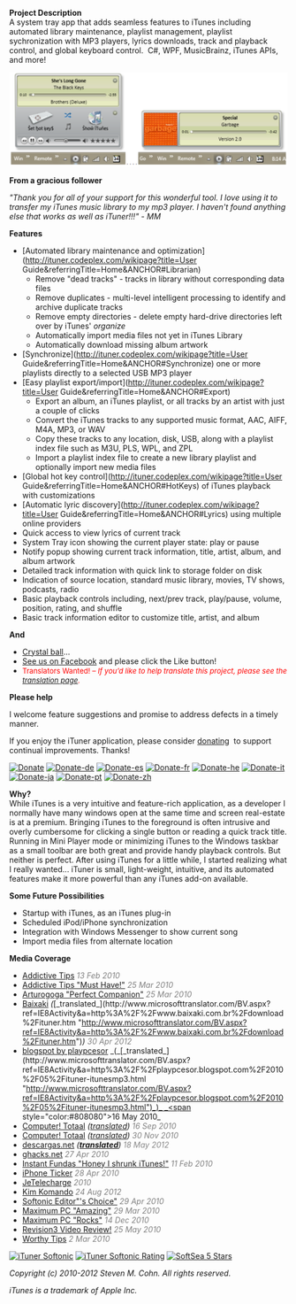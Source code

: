 **Project Description**  
A system tray app that adds seamless features to iTunes including automated library maintenance, playlist management, playlist sychronization with MP3 players, lyrics downloads, track and playback control, and global keyboard control.  C#, WPF, MusicBrainz, iTunes APIs, and more!

[![Screenshot2](docs/Images/Screenshot.png "Screenshot2")](docs/Images/Screenshot.png)

**From a gracious follower**

_"Thank you for all of your support for this wonderful tool. I love using it to transfer my iTunes music library to my mp3 player. I haven't found anything else that works as well as iTuner!!!" - MM_

**Features**

*   <a name="LibrarianFeatures"></a>[Automated library maintenance and optimization](http://ituner.codeplex.com/wikipage?title=User Guide&referringTitle=Home&ANCHOR#Librarian)
    *   Remove "dead tracks" - tracks in library without corresponding data files
    *   Remove duplicates - multi-level intelligent processing to identify and archive duplicate tracks
    *   Remove empty directories - delete empty hard-drive directories left over by iTunes' _organize_
    *   Automatically import media files not yet in iTunes Library
    *   Automatically download missing album artwork
*   [Synchronize](http://ituner.codeplex.com/wikipage?title=User Guide&referringTitle=Home&ANCHOR#Synchronize) one or more playlists directly to a selected USB MP3 player
*   [Easy playlist export/import](http://ituner.codeplex.com/wikipage?title=User Guide&referringTitle=Home&ANCHOR#Export)
    *   Export an album, an iTunes playlist, or all tracks by an artist with just a couple of clicks
    *   Convert the iTunes tracks to any supported music format, AAC, AIFF, M4A, MP3, or WAV
    *   Copy these tracks to any location, disk, USB, along with a playlist index file such as M3U, PLS, WPL, and ZPL
    *   Import a playlist index file to create a new library playlist and optionally import new media files
*   [Global hot key control](http://ituner.codeplex.com/wikipage?title=User Guide&referringTitle=Home&ANCHOR#HotKeys) of iTunes playback with customizations
*   [Automatic lyric discovery](http://ituner.codeplex.com/wikipage?title=User Guide&referringTitle=Home&ANCHOR#Lyrics) using multiple online providers
*   Quick access to view lyrics of current track
*   System Tray icon showing the current player state: play or pause
*   Notify popup showing current track information, title, artist, album, and album artwork
*   Detailed track information with quick link to storage folder on disk
*   Indication of source location, standard music library, movies, TV shows, podcasts, radio
*   Basic playback controls including, next/prev track, play/pause, volume, position, rating, and shuffle
*   Basic track information editor to customize title, artist, and album

**And**

*   [Crystal ball](http://ituner.codeplex.com/releases/view/87258 "Crystal ball to the crystal ball")...
*   [See us on Facebook](http://www.facebook.com/#!/pages/ITuner-News/132318033496418) and please click the Like button!
*   <span style="color:#ff0000; font-size:small">Translators Wanted! – _If you’d like to help translate this project, please see the [translation page](http://ituner.codeplex.com/wikipage?title=Translation&referringTitle=Documentation)._</span>

**Please help**

I welcome feature suggestions and promise to address defects in a timely manner.  

If you enjoy the iTuner application, please consider [donating](https://www.paypal.com/cgi-bin/webscr?cmd=_donations&business=6UC9PK9LA92F8&lc=US&item_name=Support%20iTuner&currency_code=USD&bn=PP%2dDonationsBF%3abtn_donate_SM%2egif%3aNonHosted)  to support continual improvements. Thanks!

[![Donate](http://download.codeplex.com/download?ProjectName=ituner&DownloadId=166252 "Donate")](https://www.paypal.com/cgi-bin/webscr?cmd=_donations&business=6UC9PK9LA92F8&lc=US&item_name=Support%20iTuner&currency_code=USD&bn=PP%2dDonationsBF%3abtn_donate_SM%2egif%3aNonHosted) [![Donate-de](http://download.codeplex.com/download?ProjectName=ituner&DownloadId=166130 "Donate-de")](https://www.paypal.com/cgi-bin/webscr?cmd=_donations&business=6UC9PK9LA92F8&lc=US&item_name=Support%20iTuner&currency_code=USD&bn=PP%2dDonationsBF%3abtn_donate_SM%2egif%3aNonHosted) [ ![Donate-es](http://download.codeplex.com/download?ProjectName=ituner&DownloadId=166131 "Donate-es")](https://www.paypal.com/cgi-bin/webscr?cmd=_donations&business=6UC9PK9LA92F8&lc=US&item_name=Support%20iTuner&currency_code=USD&bn=PP%2dDonationsBF%3abtn_donate_SM%2egif%3aNonHosted) [ ![Donate-fr](http://download.codeplex.com/download?ProjectName=ituner&DownloadId=166366 "Donate-fr")](https://www.paypal.com/cgi-bin/webscr?cmd=_donations&business=6UC9PK9LA92F8&lc=US&item_name=Support%20iTuner&currency_code=USD&bn=PP%2dDonationsBF%3abtn_donate_SM%2egif%3aNonHosted) [ ![Donate-he](http://download.codeplex.com/download?ProjectName=ituner&DownloadId=166133 "Donate-he")](https://www.paypal.com/cgi-bin/webscr?cmd=_donations&business=6UC9PK9LA92F8&lc=US&item_name=Support%20iTuner&currency_code=USD&bn=PP%2dDonationsBF%3abtn_donate_SM%2egif%3aNonHosted) [ ![Donate-it](http://download.codeplex.com/download?ProjectName=ituner&DownloadId=166134 "Donate-it")](https://www.paypal.com/cgi-bin/webscr?cmd=_donations&business=6UC9PK9LA92F8&lc=US&item_name=Support%20iTuner&currency_code=USD&bn=PP%2dDonationsBF%3abtn_donate_SM%2egif%3aNonHosted) [ ![Donate-ja](http://download.codeplex.com/download?ProjectName=ituner&DownloadId=166135 "Donate-ja")](https://www.paypal.com/cgi-bin/webscr?cmd=_donations&business=6UC9PK9LA92F8&lc=US&item_name=Support%20iTuner&currency_code=USD&bn=PP%2dDonationsBF%3abtn_donate_SM%2egif%3aNonHosted) [ ![Donate-pt](http://download.codeplex.com/download?ProjectName=ituner&DownloadId=166136 "Donate-pt")](https://www.paypal.com/cgi-bin/webscr?cmd=_donations&business=6UC9PK9LA92F8&lc=US&item_name=Support%20iTuner&currency_code=USD&bn=PP%2dDonationsBF%3abtn_donate_SM%2egif%3aNonHosted) [ ![Donate-zh](http://download.codeplex.com/download?ProjectName=ituner&DownloadId=166137 "Donate-zh")](https://www.paypal.com/cgi-bin/webscr?cmd=_donations&business=6UC9PK9LA92F8&lc=US&item_name=Support%20iTuner&currency_code=USD&bn=PP%2dDonationsBF%3abtn_donate_SM%2egif%3aNonHosted)  

**Why?**  
While iTunes is a very intuitive and feature-rich application, as a developer I normally have many windows open at the same time and screen real-estate is at a premium. Bringing iTunes to the foreground is often intrusive and overly cumbersome for clicking a single button or reading a quick track title. Running in Mini Player mode or minimizing iTunes to the Windows taskbar as a small toolbar are both great and provide handy playback controls. But neither is perfect. After using iTunes for a little while, I started realizing what I really wanted... iTuner is small, light-weight, intuitive, and its automated features make it more powerful than any iTunes add-on available.  

**Some Future Possibilities**

*   Startup with iTunes, as an iTunes plug-in
*   Scheduled iPod/iPhone synchronization
*   Integration with Windows Messenger to show current song
*   Import media files from alternate location

**Media Coverage**

*   [Addictive Tips](http://www.addictivetips.com/windows-tips/ituner-add-playback-control-system-tray-dashboard-to-itunes]) _<span style="color:#808080">13 Feb 2010</span>_
*   [Addictive Tips "Must Have!"](http://www.addictivetips.com/windows-tips/ituner-is-now-a-must-have-tool-for-everyone) _<span style="color:#808080">25 Mar 2010</span>_
*   [Arturogoga "Perfect Companion"](http://www.arturogoga.com/2010/03/25/ituner-compaia-perfecta-para-itunes) _<span style="color:#808080">25 Mar 2010</span>_
*   [Baixaki](http://www.baixaki.com.br/download/ituner.htm "http://www.baixaki.com.br/download/ituner.htm") [_(_](http://www.baixaki.com.br/download/ituner.htm "http://playpcesor.blogspot.com/2010/05/ituner-itunesmp3.html")[_translated_](http://www.microsofttranslator.com/BV.aspx?ref=IE8Activity&a=http%3A%2F%2Fwww.baixaki.com.br%2Fdownload%2Fituner.htm "http://www.microsofttranslator.com/BV.aspx?ref=IE8Activity&a=http%3A%2F%2Fwww.baixaki.com.br%2Fdownload%2Fituner.htm")_)_ _<span style="color:#808080">30 Apr 2012</span>_
*   [blogspot by playpcesor](http://playpcesor.blogspot.com/2010/05/ituner-itunesmp3.html "http://playpcesor.blogspot.com/2010/05/ituner-itunesmp3.html") _(_[_translated_](http://www.microsofttranslator.com/BV.aspx?ref=IE8Activity&a=http%3A%2F%2Fplaypcesor.blogspot.com%2F2010%2F05%2Fituner-itunesmp3.html "http://www.microsofttranslator.com/BV.aspx?ref=IE8Activity&a=http%3A%2F%2Fplaypcesor.blogspot.com%2F2010%2F05%2Fituner-itunesmp3.html")_)_ _<span style="color:#808080">16 May 2010</span>_
*   [Computer! Totaal](http://computertotaal.nl/article/21480/ituner-1-2-37.html) _([translated](http://www.microsofttranslator.com/bv.aspx?from=nl&to=en&a=http%3A%2F%2Fcomputertotaal.nl%2Farticle%2F21480%2Fituner-1-2-37.html))_ _<span style="color:#808080">16 Sep 2010</span>_
*   [Computer! Totaal](http://computertotaal.nl/article/21838/gratis-toptools-voor-itunes.html) _(_[_translated_](http://www.microsofttranslator.com/bv.aspx?from=nl&to=en&a=http%3A%2F%2Fcomputertotaal.nl%2Farticle%2F21838%2Fgratis-toptools-voor-itunes.html)_)_ _<span style="color:#808080">30 Nov 2010</span>_
*   [descargas.net](http://www.descargas.net/ituner-expande-las-opciones-de-itunes "descargas.net") _(__[translated](http://www.microsofttranslator.com/BV.aspx?ref=IE8Activity&a=http%3A%2F%2Fwww.descargas.net%2Fituner-expande-las-opciones-de-itunes "translated")__) <span style="color:#888888">18 May 2012</span>_
*   [ghacks.net](http://www.ghacks.net/2010/04/27/ituner-advanced-itunes-mini-player) _<span style="color:#808080">27 Apr 2010</span>_
*   [Instant Fundas "Honey I shrunk iTunes!"](http://www.instantfundas.com/2010/02/ituner-honey-i-shrunk-itunes.html) _<span style="color:#808080">11 Feb 2010</span>_
*   [iPhone Ticker](http://www.iphone-ticker.de/2010/04/28/windows-download-ituner-praktischer-werkzeugkasten-fur-itunes-nutzer) _<span style="color:#808080">28 Apr 2010</span>_
*   [JeTelecharge](http://www.jetelecharge.com/Multimedia/5116.php) _<span style="color:#808080">2010</span>_
*   <span style="color:#808080">[Kim Komando](http://www.komando.com/downloads/category.aspx?id=13148)</span>_<span style="color:#808080"> 24 Aug _2012_  
    </span>_
*   [Softonic Editor"'s Choice"](http://ituner.en.softonic.com) _<span style="color:#808080">29 Apr 2010</span>_
*   [Maximum PC "Amazing"](http://www.maximumpc.com/article/features/freeware_files_five_amazing_addons_common_apps_841) _<span style="color:#808080">29 Mar 2010</span>_
*   [Maximum PC "Rocks"](http://www.maximumpc.com/article/features/15_free_ways_improve_itunes-311) _<span style="color:#808080">14 Dec 2010</span>_
*   [Revision3 Video Review!](http://revision3.com/tzdaily/2010-05-27ituner) _<span style="color:#808080">25 May 2010</span>_
*   [Worthy Tips](http://www.worthytips.com/automatic-discover-lyrics-itunes) _<span style="color:#808080">2 Mar 2010</span>_

[![iTuner Softonic](http://e3.sftcdn.net/shared/images/badges/badge_editor.gif "iTuner Softonic")](http://ituner.en.softonic.com) [![iTuner Softonic Rating](http://ituner.en.softonic.com/award.png "iTuner Softonic Rating")](http://ituner.en.softonic.com) [![SoftSea 5 Stars](http://www.softsea.com/images/pro-logo-5stars-1.gif "SoftSea 5 Stars")](http://www.softsea.com/review/iTuner.html)

_Copyright (c) 2010-2012 Steven M. Cohn. All rights reserved._  

_iTunes is a trademark of Apple Inc._